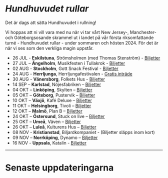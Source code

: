 
# *Hundhuvudet rullar*

Det är dags att sätta Hundhuvudet i rullning!

Vi hoppas att ni vill vara med nu när vi tar vårt New Jersey-, Manchester- och Göteborgsosande skrammel ut i landet på vår första riksomfattande turné - Hundhuvudet rullar - under sommaren och hösten 2024. För det är när vi ses som den verkliga magin uppstår.

- 26 JUL - **Eskilstuna**, Strömsholmen (med Thomas Stenström) - [Biljetter](https://secure.tickster.com/sv/cgf1cgugapnk53b/products)  
- 27 JUL – **Ängelholm**, Musikfesten i Tullakrok - [Biljetter](https://www.tickster.com/se/sv/events/53xnn8cyz83k6j8/2024-07-27/musikfesten-tullakrok)  
- 02 AUG - **Stockholm**, Gott Snack Festival - [Biljetter](https://billetto.se/e/gott-snack-festival-biljetter-969436)  
- 24 AUG - **Herrljunga**, Herrljungafestivalen - [Gratis inträde](https://www.herrljunga.se/uppleva-och-gora/herrljungafestivalen-2024.html)  
- 30 AUG - **Vänersborg**, Folkets Hus - [Biljetter](https://tix.se/sv/kvb/buyingflow/tickets/19738/86716)  
- 14 SEP – **Karlstad**, Nöjesfabriken – [Biljetter](https://secure.tickster.com/41uxekj7grzp40v)  
- 04 OKT – **Linköping**, Skylten – [Biljetter](https://secure.tickster.com/a3tnyhe90cwwg3v)  
- 05 OKT – **Göteborg**, Pustervik – [Biljetter](https://www.tickster.com/sv/events/dhpk3h56wypl2xy)  
- 10 OKT – **Växjö**, Kafé Deluxe – [Biljetter](https://www.biljettkiosken.se/event/241010-kafedeluxe)  
- 11 OKT – **Helsingborg**, Tivoli – [Biljetter](https://secure.tickster.com/r98g8r4tzwe9tgy)  
- 12 OKT – **Malmö**, Plan B – [Biljetter](https://secure.tickster.com/sv/8y3c4akvvhm4ea2/)  
- 24 OKT – **Östersund**, Stuck on live – [Biljetter](https://billetto.se/e/stuck-on-division-7-biljetter-985581)  
- 25 OKT – **Umeå**, Väven – [Biljetter](https://www.tickster.com/se/sv/events/ncryt25r0mc208z)  
- 26 OKT – **Luleå**, Kulturens Hus – [Biljetter](https://secure.tickster.com/lwy8hckhmx8yt9n)  
- 08 NOV - **Kristianstad**, Biljardkompaniet - (Biljetter släpps inom kort)  
- 09 NOV – **Norrköping**, Dynamo – [Biljetter](https://secure.tickster.com/a1tv3rta87bmzav)  
- 16 NOV - **Uppsala**, Katalin - [Biljetter](https://secure.tickster.com/sv/z2hrgf2n9hph47r/selectproductgroup)  

---

# Senaste uppdateringarna
